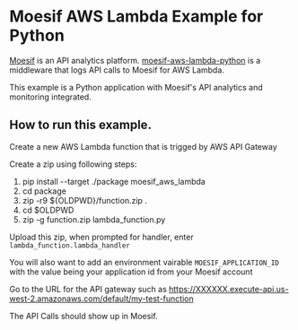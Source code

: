 # Moesif AWS Lambda Example for Python

[Moesif](https://www.moesif.com) is an API analytics platform.
[moesif-aws-lambda-python](https://github.com/Moesif/moesif-aws-lambda-python)
is a middleware that logs API calls to Moesif for AWS Lambda.

This example is a Python application with Moesif's API analytics and monitoring integrated.

## How to run this example.

Create a new AWS Lambda function that is trigged by AWS API Gateway

Create a zip using following steps:
1. pip install --target ./package moesif_aws_lambda
2. cd package
3. zip -r9 ${OLDPWD}/function.zip .
4. cd $OLDPWD
5. zip -g function.zip lambda_function.py

Upload this zip, when prompted for handler, enter `lambda_function.lambda_handler`

You will also want to add an environment vairable `MOESIF_APPLICATION_ID` with the value being your 
application id from your Moesif account

Go to the URL for the API gateway such as https://XXXXXX.execute-api.us-west-2.amazonaws.com/default/my-test-function

The API Calls should show up in Moesif.
